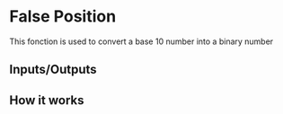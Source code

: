 # False Position
This fonction is used to convert a base 10 number into a binary number
## Inputs/Outputs

## How it works
